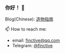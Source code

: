 ### 你好！ 👋

Blog(Chinese): [造物指南](http://finctive.com/) 

📫 How to reach me:
- email: finctive@qq.com
- Telegram: [@finctive](https://t.me/finctive)
